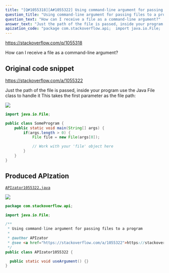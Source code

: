 ```yaml
---
title: "[Q#1055318][A#1055322] Using command-line argument for passing files to a program"
question_title: "Using command-line argument for passing files to a program"
question_text: "How can I receive a file as a command-line argument?"
answer_text: "Just the path of the file is passed, inside your program use the Java File class to handle it This takes the first parameter as the file path:"
apization_code: "package com.stackoverflow.api;  import java.io.File;  /**  * Using command-line argument for passing files to a program  *  * @author APIzator  * @see <a href=\"https://stackoverflow.com/a/1055322\">https://stackoverflow.com/a/1055322</a>  */ public class APIzator1055322 {    public static void useArgument() {} }"
---
```


https://stackoverflow.com/q/1055318

How can I receive a file as a command-line argument?



## Original code snippet

https://stackoverflow.com/a/1055322

Just the path of the file is passed, inside your program use the Java File class to handle it
This takes the first parameter as the file path:

<div class="code-logo"><img src="/stackoverflow.png" /></div>

```java
import java.io.File;

public class SomeProgram {
    public static void main(String[] args) {
        if(args.length > 0) {
            File file = new File(args[0]);

            // Work with your 'file' object here
        }
    }
}
```

## Produced APIzation

[`APIzator1055322.java`](https://github.com/pasqualesalza/apization-temp-data/raw/master/search/APIzator1055322.java)

<div class="code-logo"><img src="/apizator.png" /></div>

```java
package com.stackoverflow.api;

import java.io.File;

/**
 * Using command-line argument for passing files to a program
 *
 * @author APIzator
 * @see <a href="https://stackoverflow.com/a/1055322">https://stackoverflow.com/a/1055322</a>
 */
public class APIzator1055322 {

  public static void useArgument() {}
}

```